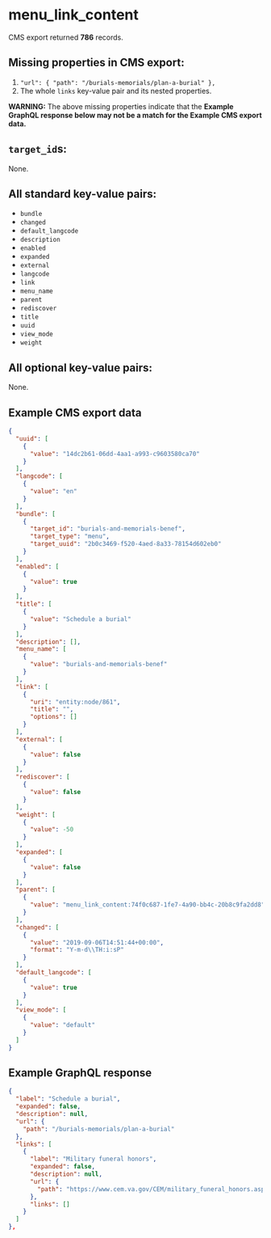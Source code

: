 # menu_link_content

CMS export returned **786** records.

## Missing properties in CMS export:

1. `"url": { "path": "/burials-memorials/plan-a-burial" },`
1. The whole `links` key-value pair and its nested properties.

**WARNING:** The above missing properties indicate that the **Example GraphQL response below may not be a match for the Example CMS export data.**

## `target_id`s:

None.

## All standard key-value pairs:

- `bundle`
- `changed`
- `default_langcode`
- `description`
- `enabled`
- `expanded`
- `external`
- `langcode`
- `link`
- `menu_name`
- `parent`
- `rediscover`
- `title`
- `uuid`
- `view_mode`
- `weight`

## All optional key-value pairs:

None.

## Example CMS export data

```json
{
  "uuid": [
    {
      "value": "14dc2b61-06dd-4aa1-a993-c9603580ca70"
    }
  ],
  "langcode": [
    {
      "value": "en"
    }
  ],
  "bundle": [
    {
      "target_id": "burials-and-memorials-benef",
      "target_type": "menu",
      "target_uuid": "2b0c3469-f520-4aed-8a33-78154d602eb0"
    }
  ],
  "enabled": [
    {
      "value": true
    }
  ],
  "title": [
    {
      "value": "Schedule a burial"
    }
  ],
  "description": [],
  "menu_name": [
    {
      "value": "burials-and-memorials-benef"
    }
  ],
  "link": [
    {
      "uri": "entity:node/861",
      "title": "",
      "options": []
    }
  ],
  "external": [
    {
      "value": false
    }
  ],
  "rediscover": [
    {
      "value": false
    }
  ],
  "weight": [
    {
      "value": -50
    }
  ],
  "expanded": [
    {
      "value": false
    }
  ],
  "parent": [
    {
      "value": "menu_link_content:74f0c687-1fe7-4a90-bb4c-20b8c9fa2dd8"
    }
  ],
  "changed": [
    {
      "value": "2019-09-06T14:51:44+00:00",
      "format": "Y-m-d\\TH:i:sP"
    }
  ],
  "default_langcode": [
    {
      "value": true
    }
  ],
  "view_mode": [
    {
      "value": "default"
    }
  ]
}
```

## Example GraphQL response

```json
{
  "label": "Schedule a burial",
  "expanded": false,
  "description": null,
  "url": {
    "path": "/burials-memorials/plan-a-burial"
  },
  "links": [
    {
      "label": "Military funeral honors",
      "expanded": false,
      "description": null,
      "url": {
        "path": "https://www.cem.va.gov/CEM/military_funeral_honors.asp"
      },
      "links": []
    }
  ]
},
```
